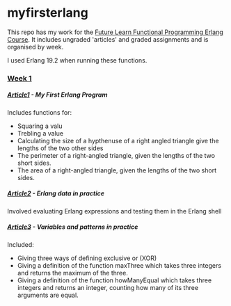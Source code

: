 # myfirsterlang

This repo has my work for the [Future Learn Functional Programming Erlang Course](https://www.futurelearn.com/courses/functional-programming-erlang).
It includes ungraded 'articles' and graded assignments and is organised by week.

I used Erlang 19.2 when running these functions.

### [Week 1](https://github.com/wordshaker/myfirsterlang/tree/master/Week1)

##### [Article1](https://github.com/wordshaker/myfirsterlang/tree/master/Week1/Article1) - My First Erlang Program

Includes functions for:
* Squaring a valu
* Trebling a value
* Calculating the size of a hypthenuse of a right angled triangle give the lengths of the two other sides
* The perimeter of a right-angled triangle, given the lengths of the two short sides.
* The area of a right-angled triangle, given the lengths of the two short sides.

##### [Article2](https://github.com/wordshaker/myfirsterlang/tree/master/Week1/Article2) - Erlang data in practice

Involved evaluating Erlang expressions and testing them in the Erlang shell

##### [Article3](https://github.com/wordshaker/myfirsterlang/tree/master/Week1/Article3) - Variables and patterns in practice

Included:
* Giving three ways of defining exclusive or (XOR)
* Giving a definition of the function maxThree which takes three integers and returns the maximum of the three.
* Giving a definition of the function howManyEqual which takes three integers and returns an integer, counting how many of its three arguments are equal.
